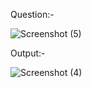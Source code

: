 Question:-

![Screenshot (5)](https://github.com/ak2521/Java-Basic/assets/93378378/371e4e8f-9be7-4446-bab7-c08286208f79)


Output:-

![Screenshot (4)](https://github.com/ak2521/Java-Basic/assets/93378378/45ee5d47-9133-4dd1-8d15-be93aa0a56e3)

